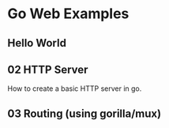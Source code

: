 # Go Web Examples

## Hello World

## 02 HTTP Server
How to create a basic HTTP server in go.

## 03 Routing (using gorilla/mux)